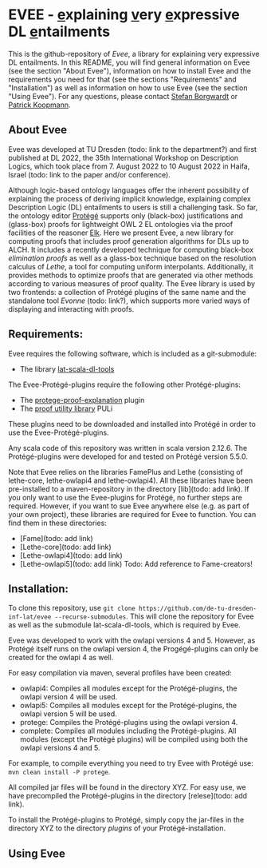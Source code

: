 # EVEE - <u>e</u>xplaining <u>v</u>ery <u>e</u>xpressive DL <u>e</u>ntailments
This is the github-repository of *Evee*, a library for explaining very expressive DL entailments.
In this README, you will find general information on Evee (see the section "About Evee"), information on how to install Evee and the requirements you need for that (see the sections "Requirements" and "Installation") as well as information on how to use Evee (see the section "Using Evee").
For any questions, please contact [Stefan Borgwardt](https://github.com/stefborg) or [Patrick Koopmann](https://github.com/PKoopmann).

## About Evee
Evee was developed at TU Dresden (todo: link to the department?) and first published at DL 2022, the 35th International Workshop on Description Logics, which took place from 7. August 2022 to 10 August 2022 in Haifa, Israel (todo: link to the paper and/or conference).

Although logic-based ontology languages offer the inherent possibility of explaining the process of deriving implicit knowledge, explaining complex Description Logic (DL) entailments to users is still a challenging task.
So far, the ontology editor [Protégé](https://protege.stanford.edu/) supports only (black-box) justifications and (glass-box) proofs for lightweight OWL 2 EL ontologies via the proof facilities of the reasoner [Elk](https://github.com/liveontologies/elk-reasoner).
Here we present Evee, a new library for computing proofs that includes proof generation algorithms for DLs up to ALCH. It includes a recently developed technique for computing black-box *elimination proofs* as well as a glass-box technique based on the resolution calculus of *Lethe*, a tool for computing uniform interpolants.
Additionally, it provides methods to optimize proofs that are generated via other methods according to various measures of proof quality. The Evee library is used by two frontends: a collection of Protégé plugins of the same name and the standalone tool *Evonne* (todo: link?), which supports more varied ways of displaying and interacting with proofs.

## Requirements:
Evee requires the following software, which is included as a git-submodule:
- The library [lat-scala-dl-tools](https://github.com/de-tu-dresden-inf-lat/lat-scala-dl-tools)

The Evee-Protégé-plugins require the following other Protégé-plugins:
- The [protege-proof-explanation](https://github.com/liveontologies/protege-proof-explanation) plugin
- The [proof utility library](https://github.com/liveontologies/puli) PULi

These plugins need to be downloaded and installed into Protégé in order to use the Evee-Protégé-plugins.

Any scala code of this repository was written in scala version 2.12.6.
The Protégé-plugins were developed for and tested on Protégé version 5.5.0.

Note that Evee relies on the libraries FamePlus and Lethe (consisting of lethe-core, lethe-owlapi4 and lethe-owlapi4).
All these libraries have been pre-installed to a maven-repository in the directory [lib](todo: add link).
If you only want to use the Evee-plugins for Protégé, no further steps are required.
However, if you want to sue Evee anywhere else (e.g. as part of your own project), these libraries are required for Evee to function.
You can find them in these directories:
- [Fame](todo: add link)
- [Lethe-core](todo: add link)
- [Lethe-owlapi4](todo: add link)
- [Lethe-owlapi5](todo: add link)
Todo: Add reference to Fame-creators!

## Installation:
To clone this repository, use `git clone https://github.com/de-tu-dresden-inf-lat/evee --recurse-submodules`.
This will clone the repository for Evee as well as the submodule lat-scala-dl-tools, which is required by Evee.

Evee was developed to work with the owlapi versions 4 and 5.
However, as Protégé itself runs on the owlapi version 4, the Progégé-plugins can only be created for the owlapi 4 as well.

For easy compilation via maven, several profiles have been created:
- owlapi4: Compiles all modules except for the Protégé-plugins, the owlapi version 4 will be used.
- owlapi5: Compiles all modules except for the Protégé-plugins, the owlapi version 5 will be used.
- protege: Compiles the Protégé-plugins using the owlapi version 4.
- complete: Compiles all modules including the Protégé-plugins. All modules (except the Protégé plugins) will be compiled using both the owlapi versions 4 and 5.

For example, to compile everything you need to try Evee with Protégé use: `mvn clean install -P protege`.

All compiled jar files will be found in the directory XYZ.
For easy use, we have precompiled the Protégé-plugins in the directory [relese](todo: add link).

To install the Protégé-plugins to Protégé, simply copy the jar-files in the directory XYZ to the directory *plugins* of your Protégé-installation.

## Using Evee
